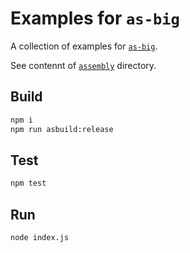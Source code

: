 # Examples for `as-big` 

A collection of examples for [`as-big`](https://github.com/ttulka/as-big).

See contennt of [`assembly`](https://github.com/ttulka/as-big/tree/main/examples/assembly) directory.

## Build

```sh
npm i
npm run asbuild:release
```

## Test

```sh
npm test
```

## Run

```sh
node index.js
```
